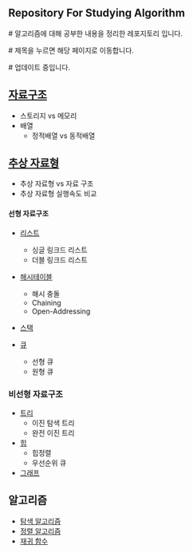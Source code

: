 ## Repository For Studying Algorithm

\# 알고리즘에 대해 공부한 내용을 정리한 레포지토리 입니다.

\# 제목을 누르면 해당 페이지로 이동합니다.

\# 업데이트 중입니다.

## [자료구조](https://github.com/JIKMAN/Algorithm/tree/master/Data_Structure)

* 스토리지 vs 메모리
* 배열
    * 정적배열 vs 동적배열

## [추상 자료형](https://github.com/JIKMAN/Algorithm/tree/master/Data_Structure)

* 추상 자료형 vs 자료 구조
* 추상 자료형 실행속도 비교

#### 선형 자료구조

* [리스트](https://github.com/JIKMAN/Algorithm/tree/master/list)
    * 싱글 링크드 리스트
    * 더블 링크드 리스트
* [해시테이블](https://github.com/JIKMAN/Algorithm/tree/master/Hash-Table)
    * 해시 충돌
    * Chaining
    * Open-Addressing
* [스택](https://github.com/JIKMAN/Algorithm/blob/master/Data_Structure/README.md)


* [큐](https://github.com/JIKMAN/Algorithm/blob/master/Data_Structure/README.md)
    * 선형 큐
    * 원형 큐



### 비선형 자료구조

* [트리](https://github.com/JIKMAN/Algorithm/tree/master/tree-heap-graph)
  * 이진 탐색 트리
  * 완전 이진 트리
* [힙](https://github.com/JIKMAN/Algorithm/tree/master/tree-heap-graph)
  * 힙정렬
  * 우선순위 큐
* [그래프](https://github.com/JIKMAN/Algorithm/tree/master/tree-heap-graph)

## 알고리즘
* [탐색 알고리즘](https://github.com/JIKMAN/Algorithm/tree/master/sort)
* [정렬 알고리즘](https://github.com/JIKMAN/Algorithm/tree/master/sort)
* [재귀 함수](https://github.com/JIKMAN/Algorithm/blob/master/recursive.md)
